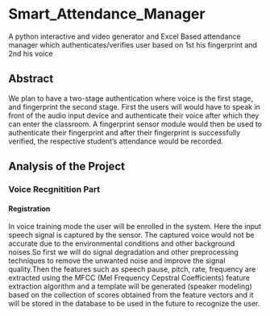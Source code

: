 # Smart_Attendance_Manager
A python interactive and video generator and Excel Based attendance manager which authenticates/verifies user based on 1st his fingerprint and 2nd his voice

## Abstract
We plan to have a two-stage authentication where voice is the first stage, and fingerprint the second stage. First the users will would have to speak in front of the audio input device and authenticate their voice after which they can enter the classroom. A fingerprint sensor module would then be used to authenticate their fingerprint and after their fingerprint is successfully verified, the respective student’s attendance would be recorded. 

## Analysis of the Project 

### Voice Recgnitition Part

#### Registration
In voice training mode the user will be enrolled in the system. Here the input speech signal is captured by the sensor. The captured voice would not be accurate due to the environmental conditions and other background noises.So first we will do signal degradation and other preprocessing techniques to remove the unwanted noise and improve the signal quality.Then the features such as speech pause, pitch, rate, frequency are extracted using the MFCC (Mel Frequency Cepstral Coefficients) feature extraction algorithm and a template will be generated (speaker modeling) based on the collection of scores obtained from the feature vectors and it will be stored in the database to be used in the future to recognize the user. 
